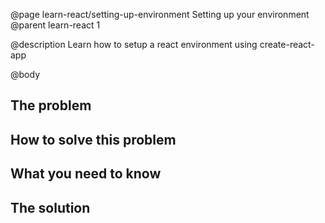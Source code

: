 @page learn-react/setting-up-environment Setting up your environment
@parent learn-react 1

@description Learn how to setup a react environment using create-react-app

@body

## The problem


## How to solve this problem


## What you need to know


## The solution
